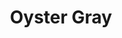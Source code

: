 ---
language: id
layout: product-item
title: Oyster Gray
description: Description in &amp; Oyster Gray
keyword: keyword in Oyster Gray
image: /images/Oyst-Gray-Brushed-Combed-website.jpg
sub-title: Oyster Gray
article-1: Height &#58; 12" <br>Length &#58; 36" &#38; Random lengths 8″ - 30″<br>Depth &#58; 1/2″<br>Panel &#58; Brushed Combed <br>Color &#58; Light to dark gray
title-right: Oyster Gray
article-right: Oyster Gray
title-2: Oyster Gray
article-2: Oyster Gray
article-3: Oyster Gray
alt-slide1: Oyster Gray
alt-slide2: Oyster Gray
alt-slide3: Oyster Gray
slide1: /images/Oyst-Gray-Brushed-Combed-website.jpg
slide2: /images/Oyst-Gray-Brushed-Combed-website.jpg
slide3: /images/Oyst-Gray-Brushed-Combed-website.jpg
---